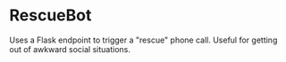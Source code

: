 # RescueBot
Uses a Flask endpoint to trigger a "rescue" phone call. Useful for getting out of awkward social situations.
